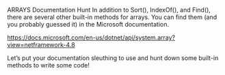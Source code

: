 ARRAYS
Documentation Hunt
In addition to Sort(), IndexOf(), and Find(), there are several other built-in methods for arrays. You can find them (and you probably guessed it) in the Microsoft documentation.

https://docs.microsoft.com/en-us/dotnet/api/system.array?view=netframework-4.8

Let’s put your documentation sleuthing to use and hunt down some built-in methods to write some code!

